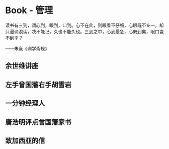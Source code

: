 # Book - 管理

读书有三到，谓心到，眼到，口到。心不在此，则眼看不仔细，心眼既不专一，却只漫诵浪读，决不能记，久也不能久也。三到之中，心到最急，心既到矣，眼口岂不到乎？

——朱熹《训学斋规》

## 余世维讲座

## 左手曾国藩右手胡雪岩
## 一分钟经理人
## 唐浩明评点曾国藩家书
## 致加西亚的信
